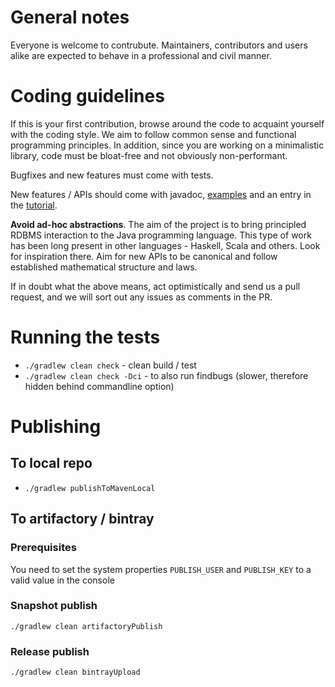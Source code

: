 # General notes

Everyone is welcome to contrubute. Maintainers, contributors and users alike are expected to behave in a professional and civil manner.

# Coding guidelines

If this is your first contribution, browse around the code to acquaint yourself with the coding style. We aim to follow common sense and 
functional programming principles. In addition, since you are working on a minimalistic library, code must be bloat-free and
not obviously non-performant.

Bugfixes and new features must come with tests.

New features / APIs should come with javadoc, [examples](sane-dbc-examples) and an entry in the [tutorial](README.md).

**Avoid ad-hoc abstractions**. The aim of the project is to bring principled RDBMS interaction to the Java programming language. 
This type of work has been long present in other languages - Haskell, Scala and others. Look for inspiration there. Aim for new APIs
to be canonical and follow established mathematical structure and laws.

If in doubt what the above means, act optimistically and send us a pull request, and we will sort out any issues as comments in the PR.

# Running the tests
* `./gradlew clean check` - clean build / test
* `./gradlew clean check -Dci` - to also run findbugs (slower, therefore hidden behind commandline option)

# Publishing

## To local repo
- `./gradlew publishToMavenLocal`

## To artifactory / bintray

### Prerequisites

You need to set the system properties `PUBLISH_USER` and `PUBLISH_KEY` to a valid value in the console

### Snapshot publish
`./gradlew clean artifactoryPublish`

### Release publish
`./gradlew clean bintrayUpload`
